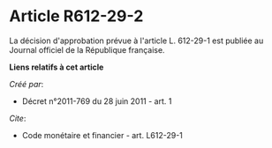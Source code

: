 # Article R612-29-2

La décision d'approbation prévue à l'article L. 612-29-1 est publiée au Journal officiel de la République française.

**Liens relatifs à cet article**

_Créé par_:

  - Décret n°2011-769 du 28 juin 2011 - art. 1

_Cite_:

  - Code monétaire et financier - art. L612-29-1
